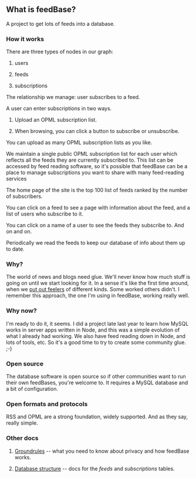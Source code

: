 ## What is feedBase?

A project to get lots of feeds into a database.

### How it works

There are three types of nodes in our graph:

1. users

2. feeds 

3. subscriptions

The relationship we manage: user subscribes to a feed.

A user can enter subscriptions in two ways.

1. Upload an OPML subscription list. 

2. When browsing, you can click a button to subscribe or unsubscribe.

You can upload as many OPML subscription lists as you like.

We maintain a single public OPML subscription list for each user which reflects all the feeds they are currently subscribed to. This list can be accessed by feed reading software, so it's possible that feedBase can be a place to manage subscriptions you want to share with many feed-reading services 

The home page of the site is the top 100 list of feeds ranked by the number of subscribers.

You can click on a feed to see a page with information about the feed, and a list of users who subscribe to it. 

You can click on a name of a user to see the feeds they subscribe to. And on and on.

Periodically we read the feeds to keep our database of info about them up to date. 

### Why?

The world of news and blogs need glue. We'll never know how much stuff is going on until we start looking for it. In a sense it's like the first time around, when we <a href="https://en.wiktionary.org/wiki/put_out_feelers">put out feelers</a> of different kinds. Some worked others didn't. I remember this approach, the one I'm using in feedBase, working really well.

### Why now?

I'm ready to do it, it seems. I did a project late last year to learn how MySQL works in server apps written in Node, and this was a simple evolution of what I already had working.  We also have feed reading down in Node, and lots of tools, etc. So it's a good time to try to create some community glue. ;-)

### Open source

The database software is open source so if other communities want to run their own feedBases, you're welcome to. It requires a MySQL database and a  bit of configuration.

### Open formats and protocols

RSS and OPML are a strong foundation, widely supported. And as they say, really simple. 

### Other docs

1. <a href="https://github.com/scripting/feedbase/blob/master/docs/groundrules.md">Groundrules</a> -- what you need to know about privacy and how feedBase works.

1. <a href="https://github.com/scripting/feedbase/blob/master/docs/database.md">Database structure</a> -- docs for the <i>feeds</i> and <i>subscriptions</i> tables.  

